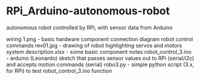 # RPi_Arduino-autonomous-robot
autonomous robot controlled by RPi, with sensor data from Arduino

wiring 1.png - basic hardware component connection diagram
robot control commands rev01.jpg - drawing of robot highlighting servos and motors
system description.xlsx - some basic component notes
robot_control_3.ino - arduino (Leonardo) sketch that passes sensor values out to RPi (serial/i2c) and accepts motion commands (serial)
robo3.py - simple python script (3.x, for RPi) to test robot_control_3.ino function
